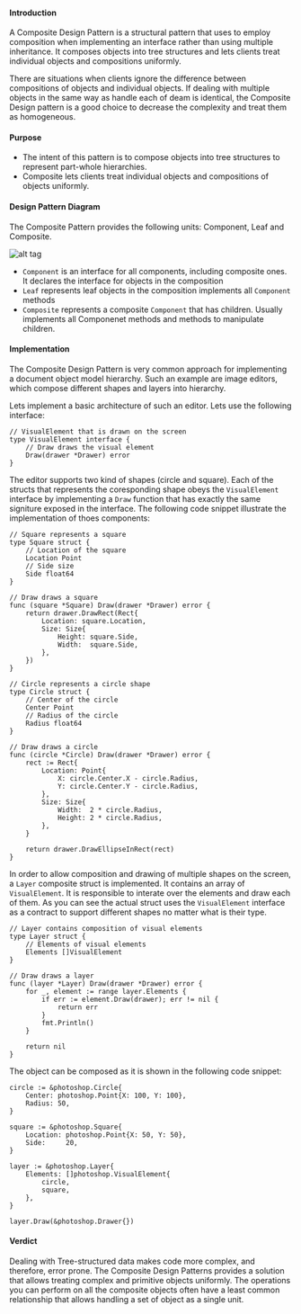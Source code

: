 #### Introduction

A Composite Design Pattern is a structural pattern that uses to employ
composition when implementing an interface rather than using multiple
inheritance. It composes objects into tree structures and lets
clients treat individual objects and compositions uniformly.

There are situations when clients ignore the difference between
compositions of objects and individual objects. If dealing with multiple
objects in the same way as handle each of deam is identical, the Composite
Design pattern is a good choice to decrease the complexity and treat them as
homogeneous.

#### Purpose

- The intent of this pattern is to compose objects into tree structures to
	represent part-whole hierarchies.
- Composite lets clients treat individual objects and compositions of objects
	uniformly.

#### Design Pattern Diagram

The Composite Pattern provides the following units: Component, Leaf and
Composite.

![alt tag](http://blog.ralch.com/media/golang/design-patterns/composite.gif)

- `Component` is an interface for all components, including composite ones. It declares the interface for objects in the composition
- `Leaf` represents leaf objects in the composition implements all `Component` methods
- `Composite` represents a composite `Component` that has children. Usually
	implements all Componenet methods and methods to manipulate children.

#### Implementation

The Composite Design Pattern is very common approach for implementing a
document object model hierarchy. Such an example are image editors, which
compose different shapes and layers into hierarchy.

Lets implement a basic architecture of such an editor. Lets use the following
interface:

```Golang
// VisualElement that is drawn on the screen
type VisualElement interface {
	// Draw draws the visual element
	Draw(drawer *Drawer) error
}
```

The editor supports two kind of shapes (circle and square). Each of the structs
that represents the coresponding shape obeys the `VisualElement` interface by
implementing a `Draw` function that has exactly the same signiture exposed in
the interface. The following code snippet illustrate the implementation of
thoes components:

```Golang
// Square represents a square
type Square struct {
	// Location of the square
	Location Point
	// Side size
	Side float64
}

// Draw draws a square
func (square *Square) Draw(drawer *Drawer) error {
	return drawer.DrawRect(Rect{
		Location: square.Location,
		Size: Size{
			Height: square.Side,
			Width:  square.Side,
		},
	})
}

// Circle represents a circle shape
type Circle struct {
	// Center of the circle
	Center Point
	// Radius of the circle
	Radius float64
}

// Draw draws a circle
func (circle *Circle) Draw(drawer *Drawer) error {
	rect := Rect{
		Location: Point{
			X: circle.Center.X - circle.Radius,
			Y: circle.Center.Y - circle.Radius,
		},
		Size: Size{
			Width:  2 * circle.Radius,
			Height: 2 * circle.Radius,
		},
	}

	return drawer.DrawEllipseInRect(rect)
}
```

In order to allow composition and drawing of multiple shapes on the screen, a
`Layer` composite struct is implemented. It contains an array of
`VisualElement`. It is responsible to interate over the elements and draw each
of them. As you can see the actual struct uses the `VisualElement` interface as
a contract to support different shapes no matter what is their type.

```Golang
// Layer contains composition of visual elements
type Layer struct {
	// Elements of visual elements
	Elements []VisualElement
}

// Draw draws a layer
func (layer *Layer) Draw(drawer *Drawer) error {
	for _, element := range layer.Elements {
		if err := element.Draw(drawer); err != nil {
			return err
		}
		fmt.Println()
	}

	return nil
}
```

The object can be composed as it is shown in the following code snippet:

```Golang
circle := &photoshop.Circle{
	Center: photoshop.Point{X: 100, Y: 100},
	Radius: 50,
}

square := &photoshop.Square{
	Location: photoshop.Point{X: 50, Y: 50},
	Side:     20,
}

layer := &photoshop.Layer{
	Elements: []photoshop.VisualElement{
		circle,
		square,
	},
}

layer.Draw(&photoshop.Drawer{})
```

#### Verdict

Dealing with Tree-structured data makes code more complex, and therefore,
error prone. The Composite Design Patterns provides a solution that allows
treating complex and primitive objects uniformly. The operations you can
perform on all the composite objects often have a least common relationship
that allows handling a set of object as a single unit.
